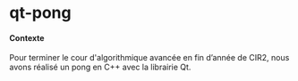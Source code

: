 # qt-pong
#### Contexte
Pour terminer le cour d'algorithmique avancée en fin d’année de CIR2, nous avons réalisé un pong en C++ avec la librairie Qt.
